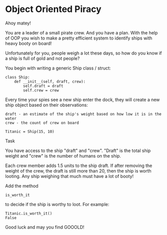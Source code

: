 # Object Oriented Piracy

Ahoy matey!

You are a leader of a small pirate crew. And you have a plan. With the help of OOP you wish to make a pretty efficient system to identify ships with heavy booty on board!

Unfortunately for you, people weigh a lot these days, so how do you know if a ship is full of gold and not people?

You begin with writing a generic Ship class / struct:

```
class Ship:
    def __init__(self, draft, crew):
        self.draft = draft
        self.crew = crew
```

Every time your spies see a new ship enter the dock, they will create a new ship object based on their observations:

    draft - an estimate of the ship's weight based on how low it is in the water
    crew - the count of crew on board

`Titanic = Ship(15, 10)`

Task

You have access to the ship "draft" and "crew". "Draft" is the total ship weight and "crew" is the number of humans on the ship.

Each crew member adds 1.5 units to the ship draft. If after removing the weight of the crew, the draft is still more than 20, then the ship is worth looting. Any ship weighing that much must have a lot of booty!

Add the method

`is_worth_it`

to decide if the ship is worthy to loot. For example:

```
Titanic.is_worth_it()
False
```

Good luck and may you find GOOOLD!
